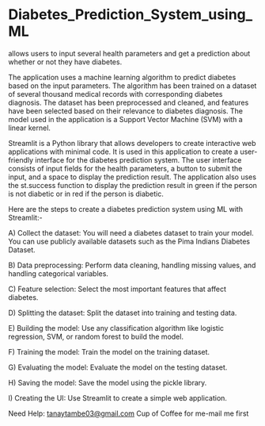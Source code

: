 # Diabetes_Prediction_System_using_ML
allows users to input several health parameters and get a prediction about whether or not they have diabetes.

The application uses a machine learning algorithm to predict diabetes based on the input parameters. The algorithm has been trained on a dataset of several thousand medical records with corresponding diabetes diagnosis. The dataset has been preprocessed and cleaned, and features have been selected based on their relevance to diabetes diagnosis. The model used in the application is a Support Vector Machine (SVM) with a linear kernel.

Streamlit is a Python library that allows developers to create interactive web applications with minimal code. It is used in this application to create a user-friendly interface for the diabetes prediction system. The user interface consists of input fields for the health parameters, a button to submit the input, and a space to display the prediction result. The application also uses the st.success function to display the prediction result in green if the person is not diabetic or in red if the person is diabetic.

Here are the steps to create a diabetes prediction system using ML with Streamlit:-

A) Collect the dataset: You will need a diabetes dataset to train your model. You can use publicly available datasets such as the Pima Indians Diabetes Dataset.

B) Data preprocessing: Perform data cleaning, handling missing values, and handling categorical variables.

C) Feature selection: Select the most important features that affect diabetes.

D) Splitting the dataset: Split the dataset into training and testing data.

E) Building the model: Use any classification algorithm like logistic regression, SVM, or random forest to build the model.

F) Training the model: Train the model on the training dataset.

G) Evaluating the model: Evaluate the model on the testing dataset.

H) Saving the model: Save the model using the pickle library.

I) Creating the UI: Use Streamlit to create a simple web application.

Need Help: tanaytambe03@gmail.com
Cup of Coffee for me-mail me first 
